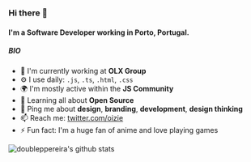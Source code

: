 ### Hi there 👋

#### I'm a Software Developer working in Porto, Portugal.

##### BIO

- 🏢 I'm currently working at **OLX Group**
- ⚙️ I use daily: `.js`, `.ts`, `.html`, `.css`
- 🌍 I'm mostly active within the **JS Community**
- 🌱 Learning all about **Open Source**
- 💬 Ping me about **design**, **branding**, **development**, **design thinking**
- 📫 Reach me: [twitter.com/oizie](https://twitter.com/oizie)
- ⚡️ Fun fact: I'm a huge fan of anime and love playing games

![doubleppereira's github stats](https://github-readme-stats.vercel.app/api?username=doubleppereira&show_icons=true&hide=contribs&theme=tokyonight&count_private=true)
